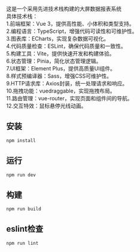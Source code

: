这是一个采用先进技术栈构建的大屏数据报表系统
</br>
具体技术栈：
</br>
1.前端框架：Vue 3，提供高性能、小体积和类型支持。</br>
2.编程语言：TypeScript，增强代码可读性和可维护性。</br>
3.图表库：ECharts，实现复杂数据可视化。</br>
4.代码质量检查：ESLint，确保代码质量和一致性。</br>
5.构建工具：Vite，提供快速开发和构建体验。</br>
6.状态管理：Pinia，简化状态管理逻辑。</br>
7.UI框架：Element Plus，提供高质量UI组件。</br>
8.样式预编译器：Sass，增强CSS可维护性。</br>
9.HTTP请求库：Axios封装，统一处理请求和响应。</br>
10.拖拽功能：vuedraggable，实现拖拽布局。</br>
11.路由管理：vue-router，实现页面和组件间的导航。</br>
12.交互特效：鼠标悬停光线动画。</br>

## 安装

```sh
npm install
```

## 运行

```sh
npm run dev
```

## 构建

```sh
npm run build
```

## eslint检查

```sh
npm run lint
```